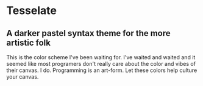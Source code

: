# Tesselate

## A darker pastel syntax theme for the more artistic folk

This is the color scheme I've been waiting for. I've waited and waited and it seemed like most programers don't really care about the color and vibes of their canvas. I do. Programming is an art-form. Let these colors help culture your canvas.
